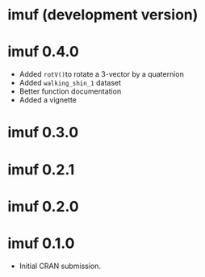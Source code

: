# imuf (development version)

# imuf 0.4.0
* Added `rotV()`to rotate a 3-vector by a quaternion
* Added `walking_shin_1` dataset
* Better function documentation
* Added a vignette

# imuf 0.3.0

# imuf 0.2.1

# imuf 0.2.0

# imuf 0.1.0

* Initial CRAN submission.
